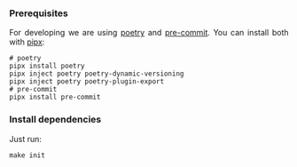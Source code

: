 <style>body {text-align: justify}</style>

### Prerequisites

For developing we are using [poetry](https://pre-commit.com/) and [pre-commit](https://pre-commit.com/).
You can install both with [pipx](https://github.com/pypa/pipx):

```
# poetry
pipx install poetry
pipx inject poetry poetry-dynamic-versioning
pipx inject poetry poetry-plugin-export
# pre-commit
pipx install pre-commit
```

### Install dependencies

Just run:

```
make init
```
